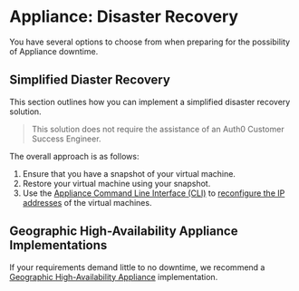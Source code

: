 # Appliance: Disaster Recovery

You have several options to choose from when preparing for the possibility of Appliance downtime.

## Simplified Diaster Recovery

This section outlines how you can implement a simplified disaster recovery solution.

> This solution does not require the assistance of an Auth0 Customer Success Engineer.

The overall approach is as follows:

1. Ensure that you have a snapshot of your virtual machine.
2. Restore your virtual machine using your snapshot.
3. Use the [Appliance Command Line Interface (CLI)](/appliance/cli) to [reconfigure the IP addresses](/appliance/cli/reconfiguring-ip) of the virtual machines.

## Geographic High-Availability Appliance Implementations

If your requirements demand little to no downtime, we recommend a [Geographic High-Availability Appliance](/appliance/geo-ha) implementation.
